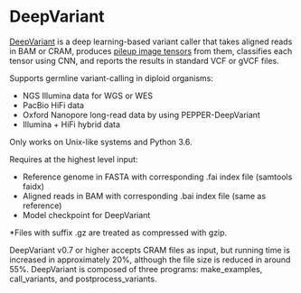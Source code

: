 # DeepVariant

[DeepVariant](https://github.com/google/deepvariant/tree/r1.1/docs) is a deep learning-based variant caller that takes aligned reads in BAM or CRAM, produces [pileup image tensors](https://google.github.io/deepvariant/posts/2020-02-20-looking-through-deepvariants-eyes/) from them, classifies each tensor using CNN, and reports the results in standard VCF or gVCF files.

Supports germline variant-calling in diploid organisms:
- NGS Illumina data for WGS or WES
- PacBio HiFi data
- Oxford Nanopore long-read data by using PEPPER-DeepVariant
- Illumina + HiFi hybrid data

Only works on Unix-like systems and Python 3.6.

Requires at the highest level input:

- Reference genome in FASTA with corresponding .fai index file (samtools faidx)
- Aligned reads in BAM with corresponding .bai index file (same as reference)
- Model checkpoint for DeepVariant

*Files with suffix .gz are treated as compressed with gzip.

DeepVariant v0.7 or higher accepts CRAM files as input, but running time is increased in approximately 20%, although the file size is reduced in around 55%.
DeepVariant is composed of three programs: make_examples, call_variants, and postprocess_variants.

